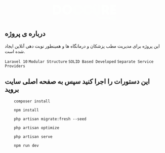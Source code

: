 <p align="center">
    <svg xmlns="http://www.w3.org/2000/svg" version="1.1" width="201px" height="52px" style="shape-rendering:geometricPrecision; text-rendering:geometricPrecision; image-rendering:optimizeQuality; fill-rule:evenodd; clip-rule:evenodd" xmlns:xlink="http://www.w3.org/1999/xlink">
<g><path style="opacity:0.75" fill="#fefffe" d="M 131.5,-0.5 C 133.167,-0.5 134.833,-0.5 136.5,-0.5C 139.576,3.42735 138.576,5.92735 133.5,7C 134.948,13.0413 135.948,19.208 136.5,25.5C 138.167,26.8333 139.833,26.8333 141.5,25.5C 142.084,19.9067 143.084,14.4067 144.5,9C 143.167,7 141.833,5 140.5,3C 140.648,1.74407 140.982,0.577401 141.5,-0.5C 143.167,-0.5 144.833,-0.5 146.5,-0.5C 147.122,0.626561 147.955,1.62656 149,2.5C 150.29,10.8016 150.623,19.135 150,27.5C 146.869,30.3353 144.036,33.5019 141.5,37C 142.167,38 142.833,39 143.5,40C 150.064,41.1294 156.731,41.6294 163.5,41.5C 173.801,41.7127 183.801,40.3794 193.5,37.5C 196.665,37.577 198.999,38.9103 200.5,41.5C 200.5,43.5 200.5,45.5 200.5,47.5C 198.809,48.8637 197.142,50.197 195.5,51.5C 194.167,51.5 192.833,51.5 191.5,51.5C 188.808,48.8578 185.475,47.8578 181.5,48.5C 181.719,47.325 181.386,46.325 180.5,45.5C 169.88,46.6431 159.214,46.8098 148.5,46C 146.392,45.6401 144.392,44.9734 142.5,44C 137.693,38.5231 132.86,33.0231 128,27.5C 127.355,20.6505 127.522,13.8172 128.5,7C 128.693,4.04294 129.693,1.54294 131.5,-0.5 Z M 190.5,45.5 C 191.5,45.8333 192.167,46.5 192.5,47.5C 191.167,47.5 190.5,46.8333 190.5,45.5 Z"/></g>
<g><path style="opacity:0.834" fill="#fefffe" d="M 41.5,1.5 C 58.2163,2.27448 64.0496,10.6078 59,26.5C 51.8586,34.3995 43.6919,35.5662 34.5,30C 26.0012,17.7244 28.3345,8.22439 41.5,1.5 Z M 42.5,9.5 C 52.0328,9.24092 55.1995,13.5742 52,22.5C 46.9903,27.6746 42.3236,27.3412 38,21.5C 36.3087,16.1311 37.8087,12.1311 42.5,9.5 Z"/></g>
<g><path style="opacity:0.813" fill="#fefffe" d="M 94.5,13.5 C 91.9272,14.5552 89.2605,14.7218 86.5,14C 82.9009,9.03687 78.4009,8.20354 73,11.5C 71.4961,15.0387 71.1628,18.7054 72,22.5C 77.6383,27.8566 82.805,27.3566 87.5,21C 89.8848,20.4436 92.2181,20.6103 94.5,21.5C 91.0513,31.5616 84.0513,35.3949 73.5,33C 63.6139,27.8657 60.7806,20.0324 65,9.5C 72.727,0.157622 81.3936,-0.842378 91,6.5C 92.705,8.57663 93.8717,10.91 94.5,13.5 Z"/></g>
<g><path style="opacity:0.816" fill="#fefffe" d="M 94.5,21.5 C 94.5,18.8333 94.5,16.1667 94.5,13.5C 100.21,1.81815 108.877,-1.01518 120.5,5C 123.383,7.60181 125.05,10.7685 125.5,14.5C 121.414,15.1544 118.081,13.9878 115.5,11C 104.512,8.32517 100.679,12.4918 104,23.5C 109.55,27.5523 114.383,26.719 118.5,21C 124.601,19.0972 126.434,20.9306 124,26.5C 117.705,33.9145 110.205,35.4145 101.5,31C 98.1151,28.471 95.7818,25.3044 94.5,21.5 Z"/></g>
<g><path style="opacity:0.829" fill="#fefffe" d="M -0.5,2.5 C 5.17645,2.33391 10.8431,2.50058 16.5,3C 23.7464,5.08379 27.4131,9.91712 27.5,17.5C 26.9579,25.8735 22.6245,31.0401 14.5,33C 9.51108,33.4993 4.51108,33.6659 -0.5,33.5C -0.5,23.1667 -0.5,12.8333 -0.5,2.5 Z M 7.5,10.5 C 18.7465,9.23971 22.0799,13.7397 17.5,24C 13.9613,25.5039 10.2946,25.8372 6.5,25C 7.46918,20.2633 7.80251,15.43 7.5,10.5 Z"/></g>
<g><path style="opacity:0.83" fill="#fefffe" d="M 154.5,2.5 C 159.844,2.33398 165.177,2.50065 170.5,3C 178.874,8.53238 179.54,14.8657 172.5,22C 175.923,25.2379 178.257,29.0713 179.5,33.5C 177.143,33.6633 174.81,33.4966 172.5,33C 169.375,29.8871 166.375,26.7204 163.5,23.5C 162.679,26.4465 162.179,29.4465 162,32.5C 159.667,33.8333 157.333,33.8333 155,32.5C 154.5,22.5056 154.334,12.5056 154.5,2.5 Z M 162.5,9.5 C 165.885,8.78962 168.219,9.95629 169.5,13C 168.219,16.0437 165.885,17.2104 162.5,16.5C 162.5,14.1667 162.5,11.8333 162.5,9.5 Z"/></g>
<g><path style="opacity:0.823" fill="#fefffe" d="M 200.5,26.5 C 200.5,28.5 200.5,30.5 200.5,32.5C 194.256,33.4578 187.923,33.7912 181.5,33.5C 181.5,23.1667 181.5,12.8333 181.5,2.5C 187.5,2.5 193.5,2.5 199.5,2.5C 199.768,5.1194 199.435,7.6194 198.5,10C 195.518,10.498 192.518,10.6646 189.5,10.5C 189.5,11.5 189.5,12.5 189.5,13.5C 192.5,13.5 195.5,13.5 198.5,13.5C 198.5,16.1667 198.5,18.8333 198.5,21.5C 195.15,21.335 191.817,21.5017 188.5,22C 189.833,23 189.833,24 188.5,25C 192.585,25.2332 196.585,25.7332 200.5,26.5 Z"/></g>
</svg>
</p>

## درباره ی پروژه
این پروژه برای مدیریت مطب پزشکان و درمانگاه ها و همینطور نوبت دهی آنلاین ایجاد شده است.

``Laravel 10`` ``Modular Structure`` ``SOLID Based Developed`` ``Separate Service Providers``


## این دستورات را اجرا کنید سپس به صفحه اصلی سایت بروید

```
    composer install
```

```
    npm install
```

```
    php artisan migrate:fresh --seed
```

```
    php artisan optimize
```

```
    php artisan serve
```

```
    npm run dev
```
